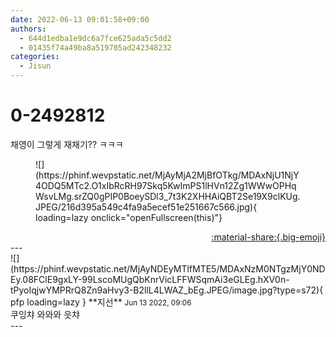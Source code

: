 ```yaml
---
date: 2022-06-13 09:01:58+09:00
authors:
  - 644d1edba1e9dc6a7fce625ada5c5dd2
  - 01435f74a49ba8a519705ad242348232
categories:
  - Jisun
---
```


# 0-2492812

<div class="post-container" markdown="1">
<div class="content-container md-sidebar__scrollwrap" markdown="1">

채영이 그렇게 재채기?? ㅋㅋㅋ
<figure markdown="1">
![](https://phinf.wevpstatic.net/MjAyMjA2MjBfOTkg/MDAxNjU1NjY4ODQ5MTc2.O1xIbRcRH97Skq5KwImPS1lHVn12Zg1WWwOPHqWsvLMg.srZQ0gPIP0BoeySDl3_7t3K2XHHAiQBT2Se19X9clKUg.JPEG/216d395a549c4fa9a5ecef51e251667c566.jpg){ loading=lazy onclick="openFullscreen(this)"}
</figure>


</div>
</div>

<div style="text-align: right;" markdown="1">
<a href="https://weverse.io/fromis9/fanpost/0-2492812" style="text-align: right;">:material-share:{.big-emoji}</a>
</div>
---

<div class="comments-container md-sidebar__scrollwrap" markdown="1">
<div class="comment" markdown="1">
<div class='id-container' markdown="1">
![](https://phinf.wevpstatic.net/MjAyNDEyMTlfMTE5/MDAxNzM0NTgzMjY0NDEy.08FClE9gxLY-99LscoMUgQbKnrVicLFFWSqmAi3eGLEg.hXV0n-tPyoIqjwYMPRrQ8Zn9aHvy3-B2llL4LWAZ_bEg.JPEG/image.jpg?type=s72){ pfp loading=lazy }
**<span class="artist">지선</span>** <small>Jun 13 2022, 09:06</small><br>
</div>
<div class='comment-body' markdown="1">
쿠잉챠 와와와 읏챠
</div>
</div>
</div>
---
